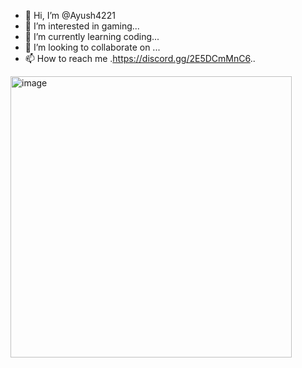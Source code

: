- 👋 Hi, I’m @Ayush4221
- 👀 I’m interested in gaming...
- 🌱 I’m currently learning coding...
- 💞️ I’m looking to collaborate on ...
- 📫 How to reach me .https://discord.gg/2E5DCmMnC6..

<!---<img width="450" height="450" alt="image" src="https://github.com/user-attachments/assets/af2287da-c92d-4a24-b6ef-97ea3a4e1823" />

Ayush4221/Ayush4221 is a ✨ special ✨ repository because its `README.md` (this file) appears on your GitHub profile.
You can click the Preview link to take a look at your changes.
--->
<img width="450" height="450" alt="image" src="https://github.com/user-attachments/assets/4c83c147-d319-44e0-a7ef-0992fcec299a" />


